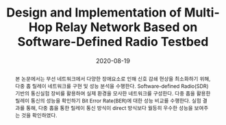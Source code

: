 ---
title: "Design and Implementation of Multi-Hop Relay Network Based on Software-Defined Radio Testbed"
collection: publications
permalink: /publication/2020-dc2
date: 2020-08-19
venue: '대한전자공학회 하계학술대회'
paperurl: 'https://www.dbpia.co.kr/Journal/articleDetail?nodeId=NODE10448002'
# slidesurl: 'http://academicpages.github.io/files/slides1.pdf'
pubtype: 'domestic_conference'
# just display our icon symbols
# link: 'https://www.dbpia.co.kr/Journal/articleDetail?nodeId=NODE10448002'
# code: 'https://github.com/FIVEYOUNGWOO/SDR-Based-Multi-Hop-Relay-Network-Testbed'
github: 'https://github.com/FIVEYOUNGWOO/SDR-Based-Multi-Hop-Relay-Network-Testbed'
citation: '<strong>오영우</strong>, 김준수, 박시웅, 최우열. &quot;소프트웨어 정의 라디오 테스트베드 기반 다중 홉 릴레이 네트워크 설계.&quot; <i>2020 대한전자공학회 하계학술대회</i>, 제주, 대한민국, 2020.08.19 - 21. (<u>Status: Presented on 2020.08.19.</u>)'
excerpt_separator: ""
abstract: 본 논문에서는 무선 네트워크에서 다양한 장애요소로 인해 신호 감쇄 현상을 최소화하기 위해, 다중 홉 릴레이 네트워크를 구현 및 성능 분석을 수행한다. Software-defined Radio(SDR) 기반의 통신실험 장비를 활용하여 실제 환경을 모사한 네트워크를 구성한다. 다중 홉을 활용한 릴레이 통신의 성능을 확인하기 Bit Error Rate(BER)에 대한 성능 비교를 수행한다. 실험 결과를 통해, 다중 홉을 통한 릴레이 통신 방식이 direct 방식보다 월등히 우수한 성능을 보여주는 것을 확인하였다.
---